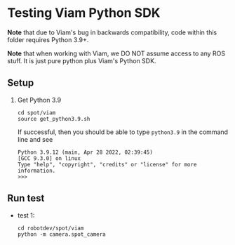 # Testing Viam Python SDK

**Note** that due to Viam's bug in backwards compatibility,
code within this folder requires Python 3.9+.

**Note** that when working with Viam, we DO NOT assume
access to any ROS stuff. It is just pure python plus
Viam's Python SDK.

## Setup
1. Get Python 3.9
   ```
   cd spot/viam
   source get_python3.9.sh
   ```
   If successful, then you should be able to type `python3.9` in the command line and see
   ```
   Python 3.9.12 (main, Apr 28 2022, 02:39:45)
   [GCC 9.3.0] on linux
   Type "help", "copyright", "credits" or "license" for more information.
   >>>
   ```

## Run test

- test 1:

    ```
    cd robotdev/spot/viam
    python -m camera.spot_camera
    ```
